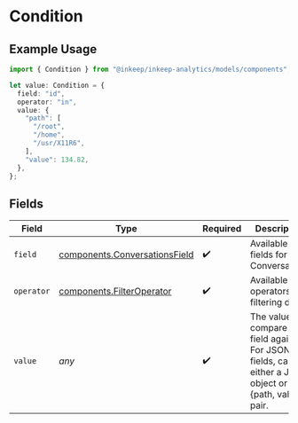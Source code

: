# Condition

## Example Usage

```typescript
import { Condition } from "@inkeep/inkeep-analytics/models/components";

let value: Condition = {
  field: "id",
  operator: "in",
  value: {
    "path": [
      "/root",
      "/home",
      "/usr/X11R6",
    ],
    "value": 134.82,
  },
};
```

## Fields

| Field                                                                                                         | Type                                                                                                          | Required                                                                                                      | Description                                                                                                   |
| ------------------------------------------------------------------------------------------------------------- | ------------------------------------------------------------------------------------------------------------- | ------------------------------------------------------------------------------------------------------------- | ------------------------------------------------------------------------------------------------------------- |
| `field`                                                                                                       | [components.ConversationsField](../../models/components/conversationsfield.md)                                | :heavy_check_mark:                                                                                            | Available fields for Conversations                                                                            |
| `operator`                                                                                                    | [components.FilterOperator](../../models/components/filteroperator.md)                                        | :heavy_check_mark:                                                                                            | Available operators for filtering data                                                                        |
| `value`                                                                                                       | *any*                                                                                                         | :heavy_check_mark:                                                                                            | The value to compare the field against. For JSON fields, can be either a JSON object or a {path, value} pair. |